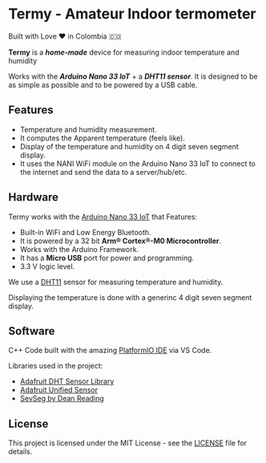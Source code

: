 # Termy - Amateur Indoor termometer

Built with Love :heart: in Colombia :colombia:

**Termy** is a ***home-made*** device for measuring indoor temperature and humidity

Works with the ***Arduino Nano 33 IoT*** + a ***DHT11 sensor***. It is designed to be as simple as possible and to be powered by a USB cable.

## Features

-   Temperature and humidity measurement.
-   It computes the Apparent temperature (feels like).
-   Display of the temperature and humidity on 4 digit seven segment display.
-   It uses the NANI WiFi module on the Arduino Nano 33 IoT to connect to the internet and send the data to a server/hub/etc.

## Hardware

Termy works with the [Arduino Nano 33 IoT](https://store-usa.arduino.cc/products/arduino-nano-33-iot) that Features:
* Built-in WiFi and Low Energy Bluetooth. 
* It is powered by a 32 bit **Arm® Cortex®-M0 Microcontroller**.
* Works with the Arduino Framework.
* It has a **Micro USB** port for power and programming.
* 3.3 V logic level.

We use a [DHT11](https://www.adafruit.com/product/386) sensor for measuring temperature and humidity.

Displaying the temperature is done with a generinc 4 digit seven segment display.

## Software

C++ Code built with the amazing [PlatformIO IDE](https://platformio.org/) via VS Code.

Libraries used in the project:

* [Adafruit DHT Sensor Library](https://registry.platformio.org/libraries/adafruit/DHT%20sensor%20library)
* [Adafruit Unified Sensor](https://registry.platformio.org/libraries/adafruit/Adafruit%20Unified%20Sensor)
* [SevSeg by Dean Reading](https://registry.platformio.org/libraries/Dean%20Reading/SevSeg)

## License

This project is licensed under the MIT License - see the [LICENSE](LICENSE) file for details.
